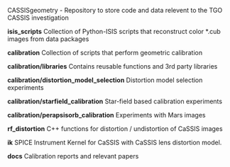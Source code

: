 CASSISgeometry - Repository to store code and data relevent to the TGO CASSIS investigation
  
**isis_scripts** 
Collection of Python-ISIS scripts that reconstruct color *.cub images from data packages

**calibration**
Collection of scripts that perform geometric calibration

  **calibration/libraries**
  Contains reusable functions and 3rd party libraries
   
  **calibration/distortion_model_selection**
  Distortion model selection experiments
  
  **calibration/starfield_calibration**
  Star-field based calibration experiments
  
  **calibration/perapsisorb_calibration**
  Experiments with Mars images

**rf_distortion** 
C++ functions for distortion / undistortion of CaSSIS images

**ik**
SPICE Instrument Kernel for CaSSIS with CaSSIS lens distortion model. 

**docs**
Calibration reports and relevant papers
